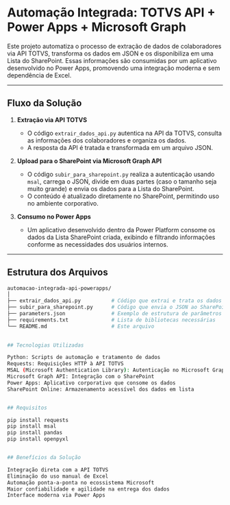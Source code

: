 # Automação Integrada: TOTVS API + Power Apps + Microsoft Graph

Este projeto automatiza o processo de extração de dados de colaboradores via API TOTVS, transforma os dados em JSON e os disponibiliza em uma Lista do SharePoint. Essas informações são consumidas por um aplicativo desenvolvido no Power Apps, promovendo uma integração moderna e sem dependência de Excel.

---

## Fluxo da Solução

1. **Extração via API TOTVS**
   - O código `extrair_dados_api.py` autentica na API da TOTVS, consulta as informações dos colaboradores e organiza os dados.
   - A resposta da API é tratada e transformada em um arquivo JSON.

2. **Upload para o SharePoint via Microsoft Graph API**
   - O código `subir_para_sharepoint.py` realiza a autenticação usando `msal`, carrega o JSON, divide em duas partes (caso o tamanho seja muito grande) e envia os dados para a Lista do SharePoint.
   - O conteúdo é atualizado diretamente no SharePoint, permitindo uso no ambiente corporativo.

3. **Consumo no Power Apps**
   - Um aplicativo desenvolvido dentro da Power Platform consome os dados da Lista SharePoint criada, exibindo e filtrando informações conforme as necessidades dos usuários internos.

---

## Estrutura dos Arquivos

```bash
automacao-integrada-api-powerapps/
│
├── extrair_dados_api.py          # Código que extrai e trata os dados da API TOTVS
├── subir_para_sharepoint.py      # Código que envia o JSON ao SharePoint usando Microsoft Graph
├── parameters.json               # Exemplo de estrutura de parâmetros (sem credenciais reais)
├── requirements.txt              # Lista de bibliotecas necessárias
└── README.md                     # Este arquivo
 

## Tecnologias Utilizadas

Python: Scripts de automação e tratamento de dados
Requests: Requisições HTTP à API TOTVS
MSAL (Microsoft Authentication Library): Autenticação no Microsoft Graph
Microsoft Graph API: Integração com o SharePoint
Power Apps: Aplicativo corporativo que consome os dados
SharePoint Online: Armazenamento acessível dos dados em lista


## Requisitos

pip install requests
pip install msal
pip install pandas
pip install openpyxl


## Benefícios da Solução

Integração direta com a API TOTVS
Eliminação do uso manual de Excel
Automação ponta-a-ponta no ecossistema Microsoft
Maior confiabilidade e agilidade na entrega dos dados
Interface moderna via Power Apps
